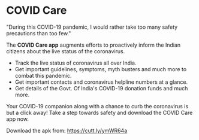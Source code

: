 # COVID Care
"During this COVID-19 pandemic, I would rather take too many safety precautions than too few."

The **COVID Care app** augments efforts to proactively inform the Indian citizens about the live status of the coronavirus.

- Track the live status of coronavirus all over India.
- Get important guidelines, symptoms, myth busters and much more to combat this pandemic.
- Get important contacts and coronavirus helpline numbers at a glance. 
- Get details of the Govt. Of India's COVID-19 donation funds and much more.

Your COVID-19 companion along with a chance to curb the coronavirus is but a click away! Take a step towards safety and download the COVID Care app now.

Download the apk from: https://cutt.ly/ymWR64a
